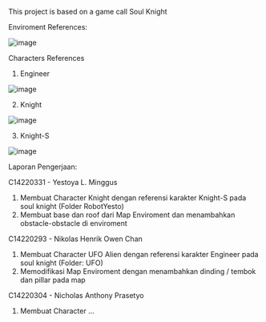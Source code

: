 This project is based on a game call Soul Knight

Enviroment References:

![image](https://github.com/NikoHoc/SoulKnight/assets/128313978/b70fd882-71c4-4c8a-9e20-72b97295c98e)

Characters References
1. Engineer
   
![image](https://github.com/NikoHoc/SoulKnight/assets/128313978/6b45dc62-d51a-486f-8404-99705a6b4980)

2. Knight
   
![image](https://github.com/NikoHoc/SoulKnight/assets/128313978/38f6c967-8241-49b6-90fa-61d92c220933)

3. Knight-S

![image](https://github.com/NikoHoc/SoulKnight/assets/128332966/e4c57e53-f4d0-4b0f-afbd-9bf25b2dc82a)



Laporan Pengerjaan:

C14220331 - Yestoya L. Minggus
  1. Membuat Character Knight dengan referensi karakter Knight-S pada soul knight (Folder RobotYesto)
  2. Membuat base dan roof dari Map Enviroment dan menambahkan obstacle-obstacle di enviroment 

C14220293 - Nikolas Henrik Owen Chan
  1. Membuat Character UFO Alien dengan referensi karakter Engineer pada soul knight (Folder: UFO)
  2. Memodifikasi Map Enviroment dengan menambahkan dinding / tembok dan pillar pada map

C14220304 - Nicholas Anthony Prasetyo
  1. Membuat Character ...

